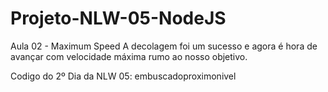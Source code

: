 # Projeto-NLW-05-NodeJS

Aula 02 - Maximum Speed
A decolagem foi um sucesso e agora é hora de avançar com velocidade máxima rumo ao nosso objetivo.

Codigo do 2º Dia da NLW 05: embuscadoproximonivel
